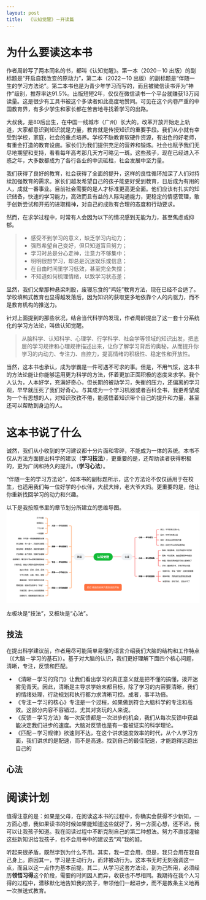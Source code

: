 ```yaml
---
layout: post
title:  《认知觉醒》－开读篇
---
```


# 为什么要读这本书

作者周龄写了两本同名的书，都叫《认知觉醒》。第一本（2020－10 出版）的副标题是“开启自我改变的原动力”，第二本（2022－10 出版）的副标题是“伴随一生的学习方法论”。第二本书也是为青少年学习而写的，而且被微信读书评为“神作”级别，推荐率达91.5%。出版短短2年，仅仅在微信读书一个平台就赚获13万阅读量。这是很少有工具书被这个多读者如此高度地赞同。可见在这个内卷严重的中国教育界，有多少学生和家长都在苦苦地寻找着学习的出路。

大叔我，是80后出生，在中国一线城市（广州）长大的。改革开放开始走上轨道，大家都意识到知识就是力量，教育就是传授知识的重要手段。我们从小就有幸受到学校，家庭，社会的重点培养。学校不缺教育软硬件资源，有出色的好老师，有重金打造的教育设施。家长们为我们提供充足的营养和锻炼。社会也赋予我们无尽地期望和支持，看看每年高考那几天方可略见一斑。这些孩子，现在已经进入不惑之年，大多数都成为了各行各业的中流砥柱，社会发展中坚力量。

我们获得了良好的教育，社会获得了全面的提升，这样的良性循环加深了人们对持续加强教育的需求。家长们越发希望自己的孩子能更好受到教育，日后成为有用的人，成就一番事业。目前社会需要的是人才标准更高更全面。他们应该有扎实的知识储备，快速的学习能力，高效而且有益的人际沟通能力，更稳定的情感管理，敢于创新尝试和开拓的进取精神，对自己的成败有合理的态度和行动要求。

然而，在求学过程中，时常有人会因为以下的情况感到无能为力，甚至焦虑或抑郁。

>- 感受不到学习的意义，缺乏学习内动力；
>- 强烈希望自己变好，但只知道盲目努力；
>- 学习时总是分心走神，注意力不够集中；
>- 明明很想学习，却总是沉迷娱乐或信息；
>- 在自由时间里学习低效，甚至完全失控；
>- 不知道如何梳理情绪，以致学习状态差；

显然，我们父辈那种悬梁刺股，废寝忘食的“鸡娃”教育方法，现在已经不合适了。学校填鸭式教育也显得越发落后，因为知识的获取更多地依靠个人的内驱力，而不是教育机构的推送力。

针对上面提到的那些状况，结合当代科学的发现，作者周龄提出了这一套十分系统化的学习方法论，叫做认知觉醒。

> 从脑科学、认知科学、心理学、行学科学、社会学等领域的知识出发，把底层的学习规律和心理规律描述出来，让你了解学习背后的奥秘，从而提升你学习的内动力、专注力、自控力，提高情绪的积极性、稳定性和开放性。

当然，这本书也承认，成为学霸是一件可遇不可求的事。但是，不用气馁，这本书的方法论能让你能够运用更为科学的方法，怀着更加正面积极的态度来求学。我个人认为，人本好学，充满好奇心，但长期的被动学习，失衡的压力，还偏离的学习观，早早就压死了我们好奇心。与其成为一个学习机器或者百科全书，我更希望成为一个有思想的人，对知识孜孜不倦，能感悟着知识带个自己的提升和力量，甚至还可以帮助到身边的人。


# 这本书说了什么


诚然，我们从小收到的学习建议都十分片面和零碎，不能成为一体的系统。本书不仅从方法方面提出科学的建议（**学习技法**），更重要的是，还帮助读者获得积极的，更为广阔和持久的提升。（**学习心法**）。

“伴随一生的学习方法论”，如本书的副标题所示，这个方法论不仅仅适用于在校生，也适用我们每一位好学的小伙伴，大叔大婶，老大爷大妈。更重要的是，他让你重新找回学习的动力和兴趣。

以下是我按照书里的章节划分所建立的思维导图。
![思维导图](/assets/%E8%84%91%E5%9B%BE%E8%AE%A4%E7%9F%A5%E8%A7%89%E9%86%92.PNG)

左板块是“技法”，又板块是“心法”。

## 技法
在提出科学建议前，作者用尽可能简单易懂的语言介绍我们大脑的结构和工作特点（《大脑－学习的基石》）。基于对大脑的认识，我们更好理解下面四个核心问题，清晰，专注，反馈和匹配。

- 《清晰－学习的窍门》让我们看出学习的真正意义就是把不懂的搞懂，拨开迷雾见青天。因此，清晰是主导求学始末都目标，除了学习的内容要清晰，我们的情绪处理，行动规划和执行都力求清晰可控。成者，事半功倍。
- 《专注－学习的核心》专注是一个过程，如果做到符合大脑科学的专注和高效。这部分内容不容错过。尤其对贪玩的人来说。
- 《反馈－学习方法》每一次反馈都是一次进步的机会，我们从每次反馈中获益能决定我们进步的速度。大脑对反馈也是有一套被证实的科学理论。
- 《匹配－学习规律》欲速则不达，在这个讲求速度效率的时代，从个人学习方面，我们讲求的是配速，而不是高速。找到自己的最佳配速，才能跑得远跑出自己的

## 心法


# 阅读计划





值得注意的是：如果是父母，在阅读这本书的过程中，你确实会获得不少新知，一方面心想，我如果读书的时候如果能知道这些就好了，另一方面心想，还不迟，我可以让我孩子知道。我在阅读过程中不断克制自己的第二种想法。努力不直接灌输这些新知识给我孩子，也不会用书中的建议去“鸡”我的娃。

听起来很矛盾，既然学到为什么不用。其实，我一定会用，但是，我只会用在我自己身上。原因其一，学习是主动行为，而非被动行为。这本书无时无刻强调这一点，而且以这一点作为基本前提。其二，从学习这套方法论，到为己所用，必须经历**领悟习得**这个阶段，需要的时间因人而异，收获也不尽相同。我期待在我个人习得的过程中，潜移默化地告知我的孩子，带领他们一起进步，而不是教条主义地再一次推送式教育。


<!--stackedit_data:
eyJoaXN0b3J5IjpbLTE2MjI2ODAwNzYsLTExNDYyMDc3MzcsLT
YzMTkzMDM5MSwtMTU0MjkzODkxMywtMTkzNjc1MjIzOSwtOTkw
NDM1MDUxLC0xMDU1OTU0NjA4LC0yMDA3NDA0NzQzLC0xMTk3Mj
AyODgzLC02MjE3Mjk4NjUsMjA3NTMwNDM2MCwtMTM3MTgzNjIy
XX0=
-->